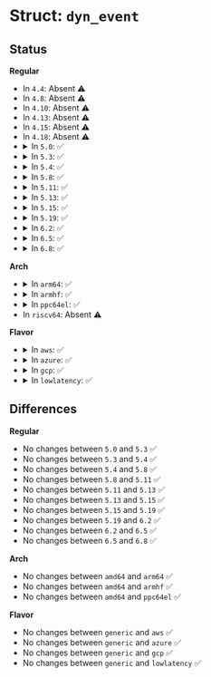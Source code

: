# Struct: <code>dyn_event</code>

## Status
<b>Regular</b>
<ul>
<li>
In <code>4.4</code>: Absent ⚠️
</li>
<li>
In <code>4.8</code>: Absent ⚠️
</li>
<li>
In <code>4.10</code>: Absent ⚠️
</li>
<li>
In <code>4.13</code>: Absent ⚠️
</li>
<li>
In <code>4.15</code>: Absent ⚠️
</li>
<li>
In <code>4.18</code>: Absent ⚠️
</li>
<li>
<details>
<summary>In <code>5.0</code>: ✅</summary>

```c
struct dyn_event {
    struct list_head list;
    struct dyn_event_operations *ops;
};
```
</details>
</li>
<li>
<details>
<summary>In <code>5.3</code>: ✅</summary>

```c
struct dyn_event {
    struct list_head list;
    struct dyn_event_operations *ops;
};
```
</details>
</li>
<li>
<details>
<summary>In <code>5.4</code>: ✅</summary>

```c
struct dyn_event {
    struct list_head list;
    struct dyn_event_operations *ops;
};
```
</details>
</li>
<li>
<details>
<summary>In <code>5.8</code>: ✅</summary>

```c
struct dyn_event {
    struct list_head list;
    struct dyn_event_operations *ops;
};
```
</details>
</li>
<li>
<details>
<summary>In <code>5.11</code>: ✅</summary>

```c
struct dyn_event {
    struct list_head list;
    struct dyn_event_operations *ops;
};
```
</details>
</li>
<li>
<details>
<summary>In <code>5.13</code>: ✅</summary>

```c
struct dyn_event {
    struct list_head list;
    struct dyn_event_operations *ops;
};
```
</details>
</li>
<li>
<details>
<summary>In <code>5.15</code>: ✅</summary>

```c
struct dyn_event {
    struct list_head list;
    struct dyn_event_operations *ops;
};
```
</details>
</li>
<li>
<details>
<summary>In <code>5.19</code>: ✅</summary>

```c
struct dyn_event {
    struct list_head list;
    struct dyn_event_operations *ops;
};
```
</details>
</li>
<li>
<details>
<summary>In <code>6.2</code>: ✅</summary>

```c
struct dyn_event {
    struct list_head list;
    struct dyn_event_operations *ops;
};
```
</details>
</li>
<li>
<details>
<summary>In <code>6.5</code>: ✅</summary>

```c
struct dyn_event {
    struct list_head list;
    struct dyn_event_operations *ops;
};
```
</details>
</li>
<li>
<details>
<summary>In <code>6.8</code>: ✅</summary>

```c
struct dyn_event {
    struct list_head list;
    struct dyn_event_operations *ops;
};
```
</details>
</li>
</ul>
<b>Arch</b>
<ul>
<li>
<details>
<summary>In <code>arm64</code>: ✅</summary>

```c
struct dyn_event {
    struct list_head list;
    struct dyn_event_operations *ops;
};
```
</details>
</li>
<li>
<details>
<summary>In <code>armhf</code>: ✅</summary>

```c
struct dyn_event {
    struct list_head list;
    struct dyn_event_operations *ops;
};
```
</details>
</li>
<li>
<details>
<summary>In <code>ppc64el</code>: ✅</summary>

```c
struct dyn_event {
    struct list_head list;
    struct dyn_event_operations *ops;
};
```
</details>
</li>
<li>
In <code>riscv64</code>: Absent ⚠️
</li>
</ul>
<b>Flavor</b>
<ul>
<li>
<details>
<summary>In <code>aws</code>: ✅</summary>

```c
struct dyn_event {
    struct list_head list;
    struct dyn_event_operations *ops;
};
```
</details>
</li>
<li>
<details>
<summary>In <code>azure</code>: ✅</summary>

```c
struct dyn_event {
    struct list_head list;
    struct dyn_event_operations *ops;
};
```
</details>
</li>
<li>
<details>
<summary>In <code>gcp</code>: ✅</summary>

```c
struct dyn_event {
    struct list_head list;
    struct dyn_event_operations *ops;
};
```
</details>
</li>
<li>
<details>
<summary>In <code>lowlatency</code>: ✅</summary>

```c
struct dyn_event {
    struct list_head list;
    struct dyn_event_operations *ops;
};
```
</details>
</li>
</ul>

## Differences
<b>Regular</b>
<ul>
<li>
No changes between <code>5.0</code> and <code>5.3</code> ✅
</li>
<li>
No changes between <code>5.3</code> and <code>5.4</code> ✅
</li>
<li>
No changes between <code>5.4</code> and <code>5.8</code> ✅
</li>
<li>
No changes between <code>5.8</code> and <code>5.11</code> ✅
</li>
<li>
No changes between <code>5.11</code> and <code>5.13</code> ✅
</li>
<li>
No changes between <code>5.13</code> and <code>5.15</code> ✅
</li>
<li>
No changes between <code>5.15</code> and <code>5.19</code> ✅
</li>
<li>
No changes between <code>5.19</code> and <code>6.2</code> ✅
</li>
<li>
No changes between <code>6.2</code> and <code>6.5</code> ✅
</li>
<li>
No changes between <code>6.5</code> and <code>6.8</code> ✅
</li>
</ul>
<b>Arch</b>
<ul>
<li>
No changes between <code>amd64</code> and <code>arm64</code> ✅
</li>
<li>
No changes between <code>amd64</code> and <code>armhf</code> ✅
</li>
<li>
No changes between <code>amd64</code> and <code>ppc64el</code> ✅
</li>
</ul>
<b>Flavor</b>
<ul>
<li>
No changes between <code>generic</code> and <code>aws</code> ✅
</li>
<li>
No changes between <code>generic</code> and <code>azure</code> ✅
</li>
<li>
No changes between <code>generic</code> and <code>gcp</code> ✅
</li>
<li>
No changes between <code>generic</code> and <code>lowlatency</code> ✅
</li>
</ul>

